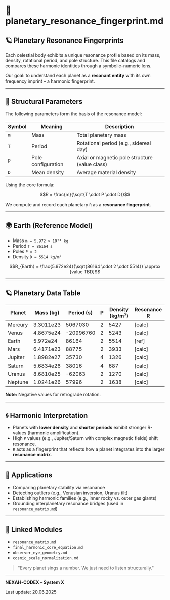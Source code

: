# 📁 planetary_resonance_fingerprint.md

## 🪐 Planetary Resonance Fingerprints

Each celestial body exhibits a unique resonance profile based on its mass, density, rotational period, and pole structure. This file catalogs and compares these harmonic identities through a symbolic–numeric lens. 

Our goal: to understand each planet as a **resonant entity** with its own frequency imprint – a harmonic fingerprint.

---

## 🧬 Structural Parameters

The following parameters form the basis of the resonance model:

| Symbol | Meaning                     | Description                                  |
|--------|-----------------------------|----------------------------------------------|
| `m`    | Mass                        | Total planetary mass                         |
| `T`    | Period                      | Rotational period (e.g., sidereal day)       |
| `P`    | Pole configuration          | Axial or magnetic pole structure (value class)|
| `D`    | Mean density                | Average material density                     |

Using the core formula:

```math
R = \frac{m}{\sqrt{T \cdot P \cdot D}}
```

We compute and record each planetary `R` as a **resonance fingerprint**.

---

## 🌍 Earth (Reference Model)

- Mass `m = 5.972 × 10²⁴ kg`
- Period `T = 86164 s`
- Poles `P = 2`
- Density `D = 5514 kg/m³`

```math
R_{Earth} = \frac{5.972e24}{\sqrt{86164 \cdot 2 \cdot 5514}} \approx [value TBD]
```

---

## 🪐 Planetary Data Table

| Planet   | Mass (kg)     | Period (s) | P | Density (kg/m³) | Resonance R      |
|----------|---------------|------------|---|------------------|------------------|
| Mercury  | 3.3011e23     | 5067030    | 2 | 5427             | [calc]           |
| Venus    | 4.8675e24     | -20996760  | 2 | 5243             | [calc]           |
| Earth    | 5.972e24      | 86164      | 2 | 5514             | [ref]            |
| Mars     | 6.4171e23     | 88775      | 2 | 3933             | [calc]           |
| Jupiter  | 1.8982e27     | 35730      | 4 | 1326             | [calc]           |
| Saturn   | 5.6834e26     | 38016      | 4 | 687              | [calc]           |
| Uranus   | 8.6810e25     | -62063     | 2 | 1270             | [calc]           |
| Neptune  | 1.0241e26     | 57996      | 2 | 1638             | [calc]           |

**Note:** Negative values for retrograde rotation.

---

## 🌀 Harmonic Interpretation

- Planets with **lower density** and **shorter periods** exhibit stronger R-values (harmonic amplification).
- High `P` values (e.g., Jupiter/Saturn with complex magnetic fields) shift resonance.
- `R` acts as a fingerprint that reflects how a planet integrates into the larger **resonance matrix**.

---

## 🔁 Applications

- Comparing planetary stability via resonance
- Detecting outliers (e.g., Venusian inversion, Uranus tilt)
- Establishing harmonic families (e.g., inner rocky vs. outer gas giants)
- Grounding interplanetary resonance bridges (used in `resonance_matrix.md`)

---

## 🔗 Linked Modules

- `resonance_matrix.md`
- `final_harmonic_core_equation.md`
- `observer_eye_geometry.md`
- `cosmic_scale_normalization.md`

> "Every planet sings a number. We just need to listen structurally."

---

**NEXAH-CODEX – System X**

Last update: 20.06.2025
